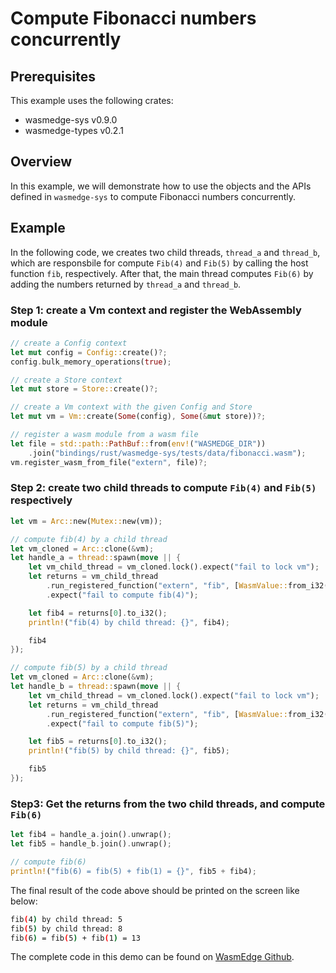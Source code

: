 
# Compute Fibonacci numbers concurrently

## Prerequisites

This example uses the following crates:

* wasmedge-sys v0.9.0
* wasmedge-types v0.2.1

## Overview

In this example, we will demonstrate how to use the objects and the APIs defined in `wasmedge-sys` to compute Fibonacci numbers concurrently.

## Example

In the following code, we creates two child threads, `thread_a` and `thread_b`, which are responsbile for compute `Fib(4)` and `Fib(5)` by calling the host function `fib`, respectively. After that, the main thread computes `Fib(6)` by adding the numbers returned by `thread_a` and `thread_b`.

### Step 1: create a Vm context and register the WebAssembly module

  ```rust
  // create a Config context
  let mut config = Config::create()?;
  config.bulk_memory_operations(true);

  // create a Store context
  let mut store = Store::create()?;

  // create a Vm context with the given Config and Store
  let mut vm = Vm::create(Some(config), Some(&mut store))?;

  // register a wasm module from a wasm file
  let file = std::path::PathBuf::from(env!("WASMEDGE_DIR"))
      .join("bindings/rust/wasmedge-sys/tests/data/fibonacci.wasm");
  vm.register_wasm_from_file("extern", file)?;
  ```

### Step 2: create two child threads to compute `Fib(4)` and `Fib(5)` respectively

  ```rust
  let vm = Arc::new(Mutex::new(vm));

  // compute fib(4) by a child thread
  let vm_cloned = Arc::clone(&vm);
  let handle_a = thread::spawn(move || {
      let vm_child_thread = vm_cloned.lock().expect("fail to lock vm");
      let returns = vm_child_thread
          .run_registered_function("extern", "fib", [WasmValue::from_i32(4)])
          .expect("fail to compute fib(4)");

      let fib4 = returns[0].to_i32();
      println!("fib(4) by child thread: {}", fib4);

      fib4
  });

  // compute fib(5) by a child thread
  let vm_cloned = Arc::clone(&vm);
  let handle_b = thread::spawn(move || {
      let vm_child_thread = vm_cloned.lock().expect("fail to lock vm");
      let returns = vm_child_thread
          .run_registered_function("extern", "fib", [WasmValue::from_i32(5)])
          .expect("fail to compute fib(5)");

      let fib5 = returns[0].to_i32();
      println!("fib(5) by child thread: {}", fib5);

      fib5
  });

  ```

### Step3: Get the returns from the two child threads, and compute `Fib(6)`

  ```Rust
  let fib4 = handle_a.join().unwrap();
  let fib5 = handle_b.join().unwrap();

  // compute fib(6)
  println!("fib(6) = fib(5) + fib(1) = {}", fib5 + fib4);
  ```

The final result of the code above should be printed on the screen like below:

```bash
fib(4) by child thread: 5
fib(5) by child thread: 8
fib(6) = fib(5) + fib(1) = 13
```

The complete code in this demo can be found on [WasmEdge Github](https://github.com/WasmEdge/WasmEdge/blob/master/bindings/rust/wasmedge-sys/examples/threads.rs).
